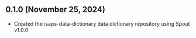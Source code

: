 ## 0.1.0 (November 25, 2024)

- Created the isaps-data-dictionary data dictionary repository using Spout v1.0.0
